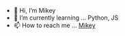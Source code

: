 - 👋 Hi, I’m Mikey
- 🌱 I’m currently learning ... Python, JS
- 📫 How to reach me ... <a href="t.me/I_am_okayyy">Mikey</a>

<!---
Mikey-debug/Mikey-debug is a ✨ special ✨ repository because its `README.md` (this file) appears on your GitHub profile.
You can click the Preview link to take a look at your changes.
--->
